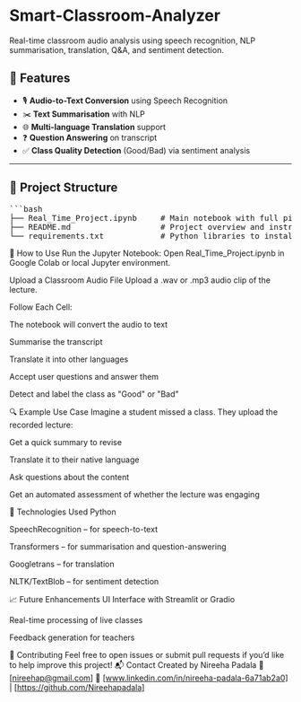 # Smart-Classroom-Analyzer
Real-time classroom audio analysis using speech recognition, NLP summarisation, translation, Q&amp;A, and sentiment detection.

## 📌 Features

- 🎙️ **Audio-to-Text Conversion** using Speech Recognition
- ✂️ **Text Summarisation** with NLP
- 🌐 **Multi-language Translation** support
- ❓ **Question Answering** on transcript
- ✅ **Class Quality Detection** (Good/Bad) via sentiment analysis

---

## 📂 Project Structure
<pre>
```bash
├── Real_Time_Project.ipynb     # Main notebook with full pipeline
├── README.md                   # Project overview and instructions
└── requirements.txt            # Python libraries to install
</pre>

🚀 How to Use
Run the Jupyter Notebook:
Open Real_Time_Project.ipynb in Google Colab or local Jupyter environment.

Upload a Classroom Audio File
Upload a .wav or .mp3 audio clip of the lecture.

Follow Each Cell:

The notebook will convert the audio to text

Summarise the transcript

Translate it into other languages

Accept user questions and answer them

Detect and label the class as "Good" or "Bad"

🔍 Example Use Case
Imagine a student missed a class. They upload the recorded lecture:

Get a quick summary to revise

Translate it to their native language

Ask questions about the content

Get an automated assessment of whether the lecture was engaging

🧠 Technologies Used
Python

SpeechRecognition – for speech-to-text

Transformers – for summarisation and question-answering

Googletrans – for translation

NLTK/TextBlob – for sentiment detection

📈 Future Enhancements
UI Interface with Streamlit or Gradio

Real-time processing of live classes

Feedback generation for teachers

🤝 Contributing
Feel free to open issues or submit pull requests if you’d like to help improve this project!
📬 Contact
 Created by Nireeha Padala 📧 [nireehap@gmail.com]
🔗 [www.linkedin.com/in/nireeha-padala-6a71ab2a0] | [https://github.com/Nireehapadala]
